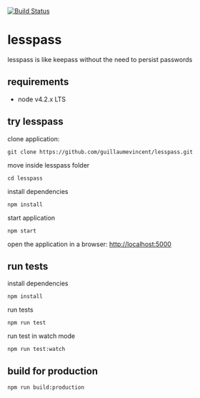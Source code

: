 [![Build Status](https://travis-ci.org/guillaumevincent/lesspass.svg?branch=master)](https://travis-ci.org/guillaumevincent/lesspass)

# lesspass
lesspass is like keepass without the need to persist passwords

## requirements

  * node v4.2.x LTS

## try lesspass

clone application:

    git clone https://github.com/guillaumevincent/lesspass.git

move inside lesspass folder

    cd lesspass

install dependencies

    npm install

start application

    npm start

open the application in a browser: [http://localhost:5000](http://localhost:5000)

## run tests

install dependencies

    npm install

run tests

    npm run test

run test in watch mode

    npm run test:watch

## build for production

    npm run build:production